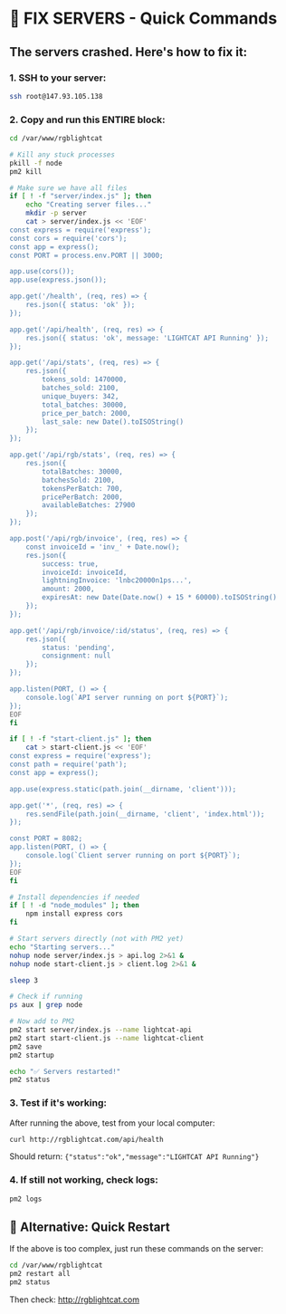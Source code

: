 # 🚨 FIX SERVERS - Quick Commands

## The servers crashed. Here's how to fix it:

### 1. SSH to your server:
```bash
ssh root@147.93.105.138
```

### 2. Copy and run this ENTIRE block:
```bash
cd /var/www/rgblightcat

# Kill any stuck processes
pkill -f node
pm2 kill

# Make sure we have all files
if [ ! -f "server/index.js" ]; then
    echo "Creating server files..."
    mkdir -p server
    cat > server/index.js << 'EOF'
const express = require('express');
const cors = require('cors');
const app = express();
const PORT = process.env.PORT || 3000;

app.use(cors());
app.use(express.json());

app.get('/health', (req, res) => {
    res.json({ status: 'ok' });
});

app.get('/api/health', (req, res) => {
    res.json({ status: 'ok', message: 'LIGHTCAT API Running' });
});

app.get('/api/stats', (req, res) => {
    res.json({
        tokens_sold: 1470000,
        batches_sold: 2100,
        unique_buyers: 342,
        total_batches: 30000,
        price_per_batch: 2000,
        last_sale: new Date().toISOString()
    });
});

app.get('/api/rgb/stats', (req, res) => {
    res.json({
        totalBatches: 30000,
        batchesSold: 2100,
        tokensPerBatch: 700,
        pricePerBatch: 2000,
        availableBatches: 27900
    });
});

app.post('/api/rgb/invoice', (req, res) => {
    const invoiceId = 'inv_' + Date.now();
    res.json({
        success: true,
        invoiceId: invoiceId,
        lightningInvoice: 'lnbc20000n1ps...',
        amount: 2000,
        expiresAt: new Date(Date.now() + 15 * 60000).toISOString()
    });
});

app.get('/api/rgb/invoice/:id/status', (req, res) => {
    res.json({
        status: 'pending',
        consignment: null
    });
});

app.listen(PORT, () => {
    console.log(`API server running on port ${PORT}`);
});
EOF
fi

if [ ! -f "start-client.js" ]; then
    cat > start-client.js << 'EOF'
const express = require('express');
const path = require('path');
const app = express();

app.use(express.static(path.join(__dirname, 'client')));

app.get('*', (req, res) => {
    res.sendFile(path.join(__dirname, 'client', 'index.html'));
});

const PORT = 8082;
app.listen(PORT, () => {
    console.log(`Client server running on port ${PORT}`);
});
EOF
fi

# Install dependencies if needed
if [ ! -d "node_modules" ]; then
    npm install express cors
fi

# Start servers directly (not with PM2 yet)
echo "Starting servers..."
nohup node server/index.js > api.log 2>&1 &
nohup node start-client.js > client.log 2>&1 &

sleep 3

# Check if running
ps aux | grep node

# Now add to PM2
pm2 start server/index.js --name lightcat-api
pm2 start start-client.js --name lightcat-client
pm2 save
pm2 startup

echo "✅ Servers restarted!"
pm2 status
```

### 3. Test if it's working:
After running the above, test from your local computer:
```bash
curl http://rgblightcat.com/api/health
```

Should return: `{"status":"ok","message":"LIGHTCAT API Running"}`

### 4. If still not working, check logs:
```bash
pm2 logs
```

## 🔧 Alternative: Quick Restart
If the above is too complex, just run these commands on the server:

```bash
cd /var/www/rgblightcat
pm2 restart all
pm2 status
```

Then check: http://rgblightcat.com